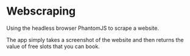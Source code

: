 # Webscraping
Using the headless browser PhantomJS to scrape a website.

The app simply takes a screenshot of the website and then returns the value of free slots that you can book.
